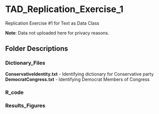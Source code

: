 # TAD_Replication_Exercise_1
Replication Exercise #1 for Text as Data Class

**Note**: Data not uploaded here for privacy reasons.

## Folder Descriptions

### Dictionary_Files
**ConservativeIdentity.txt** - Identifying dictionary for Conservative party
**DemocratCongress.txt** - Identifying Democrat Members of Congress

### R_code

### Results_Figures
